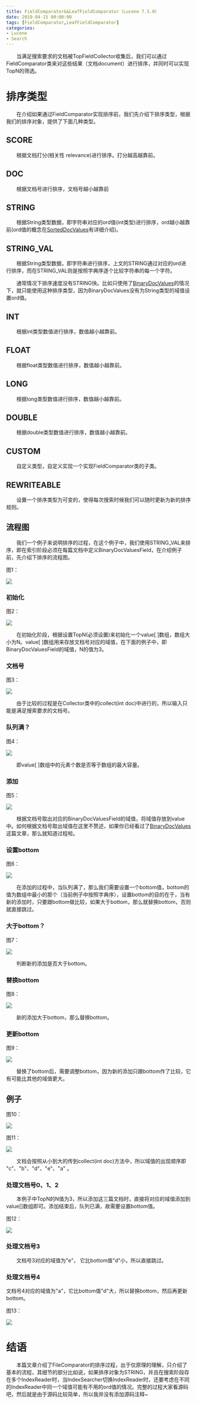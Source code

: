 ```yaml
---
title: FieldComparator&&LeafFieldComparator（Lucene 7.5.0）
date: 2019-04-15 00:00:00
tags: [FieldComparator,LeafFieldComparator]
categories:
- Lucene
- Search
---
```


&emsp;&emsp;当满足搜索要求的文档被TopFieldCollector收集后，我们可以通过FieldComparator类来对这些结果（文档document）进行排序，并同时可以实现TopN的筛选。

# 排序类型

&emsp;&emsp;在介绍如果通过FieldComparator实现排序前，我们先介绍下排序类型，根据我们的排序对象，提供了下面几种类型。

## SCORE

&emsp;&emsp;根据文档打分(相关性 relevance)进行排序。打分越高越靠前。

## DOC

&emsp;&emsp;根据文档号进行排序，文档号越小越靠前

## STRING

&emsp;&emsp;根据String类型数据，即字符串对应的ord值(int类型)进行排序，ord越小越靠前(ord值的概念在[SortedDocValues](http://www.amazingkoala.com.cn/Lucene/DocValues/2019/0219/SortedDocValues)有详细介绍)。

## STRING_VAL

&emsp;&emsp;根据String类型数据，即字符串进行排序，上文的STRING通过对应的ord进行排序，而在STRING_VAL则是按照字典序逐个比较字符串的每一个字符。

&emsp;&emsp;通常情况下排序速度没有STRING快。比如只使用了[BinaryDocValues](http://www.amazingkoala.com.cn/Lucene/DocValues/2019/0412/BinaryDocValues)的情况下，就只能使用这种排序类型，因为BinaryDocValues没有为String类型的域值设置ord值。

## INT

&emsp;&emsp;根据int类型数值进行排序，数值越小越靠前。
## FLOAT

&emsp;&emsp;根据float类型数值进行排序，数值越小越靠前。

## LONG

&emsp;&emsp;根据long类型数值进行排序，数值越小越靠前。

## DOUBLE

&emsp;&emsp;根据double类型数值进行排序，数值越小越靠前。

## CUSTOM

&emsp;&emsp;自定义类型，自定义实现一个实现FieldComparator类的子类。

## REWRITEABLE

&emsp;&emsp;设置一个排序类型为可变的，使得每次搜索时候我们可以随时更新为新的排序规则。

## 流程图

&emsp;&emsp;我们一个例子来说明排序的过程，在这个例子中，我们使用STRING_VAL来排序，即在索引阶段必须在每篇文档中定义BinaryDocValuesField，在介绍例子前，先介绍下排序的流程图。


图1：

<img src="http://www.amazingkoala.com.cn/uploads/lucene/Search/FieldComparator/1.png">

### 初始化

图2：

<img src="http://www.amazingkoala.com.cn/uploads/lucene/Search/FieldComparator/2.png"> 

&emsp;&emsp;在初始化阶段，根据设置TopN(必须设置)来初始化一个value[ ]数组，数组大小为N。value[ ]数组用来存放文档号对应的域值，在下面的例子中，即BinaryDocValuesField的域值，N的值为3。

### 文档号

图3：

<img src="http://www.amazingkoala.com.cn/uploads/lucene/Search/FieldComparator/3.png"> 

&emsp;&emsp;由于比较的过程是在Collector类中的collect(int doc)中进行的，所以输入只能是满足搜索要求的文档号。

### 队列满？

图4：

<img src="http://www.amazingkoala.com.cn/uploads/lucene/Search/FieldComparator/4.png"> 

&emsp;&emsp;即value[ ]数组中的元素个数是否等于数组的最大容量。

### 添加

图5：

<img src="http://www.amazingkoala.com.cn/uploads/lucene/Search/FieldComparator/5.png"> 

&emsp;&emsp;根据文档号取出对应的BinaryDocValuesField的域值，将域值存放到value中。如何根据文档号取出域值在这里不赘述，如果你已经看过了[BinaryDocValues](http://www.amazingkoala.com.cn/Lucene/DocValues/2019/0412/BinaryDocValues)这篇文章，那么就知道过程啦。

### 设置bottom

图6：

<img src="http://www.amazingkoala.com.cn/uploads/lucene/Search/FieldComparator/6.png"> 

&emsp;&emsp;在添加的过程中，当队列满了，那么我们需要设置一个bottom值，bottom的值为数组中最小的那个（当前例子中按照字典序），设置bottom的目的在于，当有新的添加时，只要跟bottom做比较，如果大于bottom，那么就替换bottom，否则就直接跳过。

### 大于bottom？

图7：

<img src="http://www.amazingkoala.com.cn/uploads/lucene/Search/FieldComparator/7.png"> 

&emsp;&emsp;判断新的添加是否大于bottom。

### 替换bottom

图8：

<img src="http://www.amazingkoala.com.cn/uploads/lucene/Search/FieldComparator/8.png"> 

&emsp;&emsp;新的添加大于bottom，那么替换bottom。

### 更新bottom

图9：

<img src="http://www.amazingkoala.com.cn/uploads/lucene/Search/FieldComparator/9.png"> 

&emsp;&emsp;替换了bottom后，需要调整bottom，因为新的添加只跟bottom作了比较，它有可能比其他的域值更大。

## 例子

图10：

<img src="http://www.amazingkoala.com.cn/uploads/lucene/Search/FieldComparator/10.png">

图11：

<img src="http://www.amazingkoala.com.cn/uploads/lucene/Search/FieldComparator/11.png">

&emsp;&emsp;文档会按照从小到大的传到collect(int doc)方法中，所以域值的出现顺序即 "c"、"b"、"d"、"e"、"a" 。

### 处理文档号0、1、2

&emsp;&emsp;本例子中TopN的N值为3，所以添加这三篇文档时，直接将对应的域值添加到value[]数组即可。添加结束后，队列已满，故需要设置bottom值。

图12：

<img src="http://www.amazingkoala.com.cn/uploads/lucene/Search/FieldComparator/12.png"> 

### 处理文档号3

&emsp;&emsp;文档号3对应的域值为"e"， 它比bottom值"d"小，所以直接跳过。

### 处理文档号4

文档号4对应的域值为"a"，它比bottom值"d"大，所以替换bottom，然后再更新bottom。

图13：

<img src="http://www.amazingkoala.com.cn/uploads/lucene/Search/FieldComparator/13.png"> 

# 结语

&emsp;&emsp;本篇文章介绍了FileComparator的排序过程，出于仅原理的理解，只介绍了基本的流程，其细节的部分比如说，如果排序对象为STRING，并且在搜索阶段存在多个IndexReader时，当IndexSearcher切换IndexReader时，还要考虑在不同的IndexReader中同一个域值可能有不用的ord值的情况。完整的过程大家看源码吧，然后就是由于源码比较简单，所以我并没有添加源码注释~





